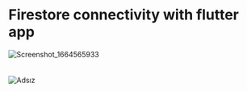 # Firestore connectivity with flutter app

![Screenshot_1664565933](https://user-images.githubusercontent.com/48881290/193343095-cfbd49b5-920d-4d08-b553-70b3bd0c3cee.png)
<br/>
<br/>
<br/>
![Adsız](https://user-images.githubusercontent.com/48881290/193343356-0817b48f-e1e8-4eba-986a-f41b83058da5.png)
